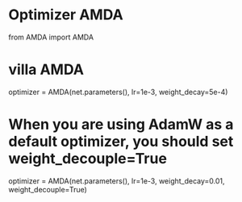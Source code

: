# Optimizer AMDA

from AMDA import AMDA

# villa AMDA
optimizer = AMDA(net.parameters(), lr=1e-3, weight_decay=5e-4)

# When you are using AdamW as a default optimizer, you should set weight_decouple=True
optimizer = AMDA(net.parameters(), lr=1e-3, weight_decay=0.01, weight_decouple=True) 
